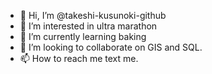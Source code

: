 - 👋 Hi, I’m @takeshi-kusunoki-github
- 👀 I’m interested in ultra marathon
- 🌱 I’m currently learning baking
- 💞️ I’m looking to collaborate on GIS and SQL.
- 📫 How to reach me text me.

<!---
takeshi-kusunoki-github/takeshi-kusunoki-github is a ✨ special ✨ repository because its `README.md` (this file) appears on your GitHub profile.
You can click the Preview link to take a look at your changes.
--->
